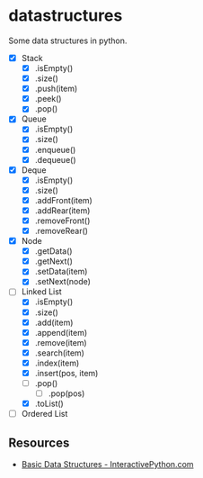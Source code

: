 # datastructures
Some data structures in python.

- [x] Stack
  - [x] .isEmpty()
  - [x] .size()
  - [x] .push(item)
  - [x] .peek()
  - [x] .pop()
- [x] Queue
  - [x] .isEmpty()
  - [x] .size()
  - [x] .enqueue()
  - [x] .dequeue()
- [x] Deque
  - [x] .isEmpty()
  - [x] .size()
  - [x] .addFront(item)
  - [x] .addRear(item)
  - [x] .removeFront()
  - [x] .removeRear()
- [x] Node
  - [x] .getData()
  - [x] .getNext()
  - [x] .setData(item)
  - [x] .setNext(node)
- [ ] Linked List
  - [x] .isEmpty()
  - [x] .size()
  - [x] .add(item)
  - [x] .append(item)
  - [x] .remove(item)
  - [x] .search(item)
  - [x] .index(item)
  - [x] .insert(pos, item)
  - [ ] .pop()
    - [ ] .pop(pos)
  - [x] .toList()
- [ ] Ordered List

## Resources
- [Basic Data Structures - InteractivePython.com](http://interactivepython.org/courselib/static/pythonds/BasicDS/toctree.html)